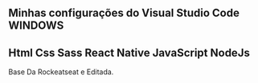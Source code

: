 ## Minhas configurações do Visual Studio Code WINDOWS
## Html Css Sass React Native JavaScript NodeJs
  Base Da Rockeatseat e Editada.